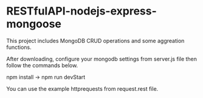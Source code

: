 # RESTfulAPI-nodejs-express-mongoose

This project includes MongoDB CRUD operations and some aggreation functions.

After downloading, configure your mongodb settings from server.js file  then follow the commands below.


  npm install -> npm run devStart

You can use the example httprequests from request.rest file.

   
